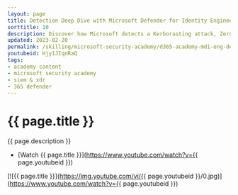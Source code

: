 ```yaml
---
layout: page
title: Detection Deep Dive with Microsoft Defender for Identity Engineering
sorttitle: 10
description: Discover how Microsoft detects a Kerborasting attack, ZeroLogon exploitation, and AS-Rep roasting. This session provides an in-depth explanation of what the detection looks for, why it’s essential, and how Defender for Identity can help keep your environment safe.
updated: 2023-02-20
permalink: /skilling/microsoft-security-academy/d365-academy-mdi-eng-deepdive
youtubeid: Hjy1JIqnRaQ
tags: 
- academy content
- microsoft security academy
- siem & xdr
- 365 defender
---
```


# {{ page.title }}

{{ page.description }}

* [Watch {{ page.title }}](https://www.youtube.com/watch?v={{ page.youtubeid }})

[![{{ page.title }}](https://img.youtube.com/vi/{{ page.youtubeid }}/0.jpg)](https://www.youtube.com/watch?v={{ page.youtubeid }})